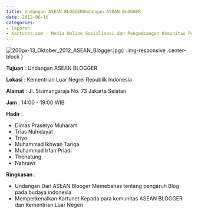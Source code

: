 ```yaml
---
title: Undangan ASEAN BLOGGERUndangan ASEAN BLOGGER
date: 2012-06-16
categories:
- laporan
- Kartunet.com - Media Online Sosialisasi dan Pengembangan Komunitas Pemuda dengan Disabilitas
---
```

![200px-13_Oktober_2012_ASEAN_Blogger.jpg](/uploads/200px-13_Oktober_2012_ASEAN_Blogger.jpg){: .img-responsive .center-block }

**Tujuan** : Undangan ASEAN BLOGGER

**Lokasi** : Kementrian Luar Negrei Republik Indonesia

**Alamat** : Jl. Sisimangaraja No. 73 Jakarta Selatan

**Jam** : 14:00 - 19:00 WIB

**Hadir** : 
* Dimas Prasetyo Muharam
* Trias Nuhidayat
* Triyo
* Muhammad Ikhwan Tariqa
* Muhammad Irfan Priadi
* Thenatung
* Nahrawi

**Ringkasan** : 
* Undangan Dari ASEAN Blooger Memebahas tentang pengaruh Blog pada budaya indonesia
* Memperkenalkan Kartunet Kepada para komunitas ASEAN BLOGGER dan Kementrian Luar Negeri
